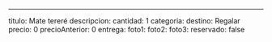 ---
titulo: Mate tereré
descripcion:
cantidad: 1
categoria:
destino: Regalar
precio: 0
precioAnterior: 0
entrega:
foto1:
foto2:
foto3:
reservado: false
